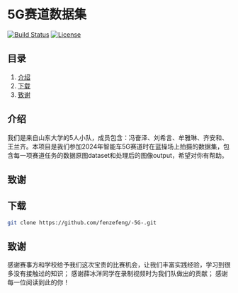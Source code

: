 # 5G赛道数据集

[![Build Status](https://img.shields.io/travis/username/repo.svg)](https://travis-ci.org/username/repo)
[![License](https://img.shields.io/badge/license-MIT-green.svg)](https://opensource.org/licenses/MIT)

## 目录
1. [介绍](#介绍)
2. [下载](#下载)
3. [致谢](#致谢)

## 介绍
  我们是来自山东大学的5人小队，成员包含：冯奋泽、刘希言、牟雅琳、齐安和、王兰齐。本项目是我们参加2024年智能车5G赛道时在蓝操场上拍摄的数据集，包含每一项赛道任务的数据原图dataset和处理后的图像output，希望对你有帮助。
## 致谢

## 下载

```bash
git clone https://github.com/fenzefeng/-5G-.git
```

## 致谢
  感谢赛事方和学校给予我们这次宝贵的比赛机会，让我们丰富实践经验，学习到很多没有接触过的知识；
  感谢薛冰洋同学在录制视频时为我们队做出的贡献；
  感谢每一位阅读到此的你！
